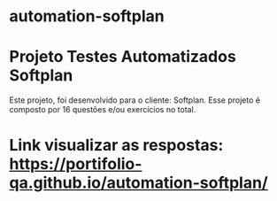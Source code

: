 # automation-softplan

# Projeto Testes Automatizados Softplan

Este projeto, foi desenvolvido para o cliente: Softplan. Esse projeto é composto por 16 questões e/ou exercícios no total.

# Link visualizar as respostas: https://portifolio-qa.github.io/automation-softplan/
